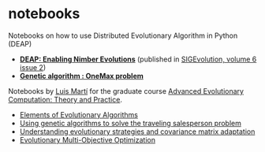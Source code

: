 notebooks
=========

Notebooks on how to use Distributed Evolutionary Algorithm in Python (DEAP)

* [**DEAP: Enabling Nimber Evolutions**](http://nbviewer.ipython.org/urls/raw.github.com/DEAP/notebooks/master/SIGEvolution.ipynb) (published in [SIGEvolution, volume 6 issue 2](http://sigevolution.org))
* [**Genetic algorithm : OneMax problem**](http://nbviewer.ipython.org/urls/raw.github.com/DEAP/notebooks/master/OneMax.ipynb)

Notebooks by [Luis Martí](http://lmarti.com) for the graduate course [Advanced Evolutionary Computation: Theory and Practice](http://lmarti.com/aec-2014).
* [Elements of Evolutionary Algorithms](http://nbviewer.ipython.org/github/lmarti/evolutionary-computation-course/blob/master/AEC.02%20-%20Elements%20of%20Evolutionary%20Algorithms.ipynb)
* [Using genetic algorithms to solve the traveling salesperson problem](http://nbviewer.ipython.org/github/lmarti/evolutionary-computation-course/blob/master/AEC.03%20-%20Solving%20the%20TSP%20with%20GAs.ipynb)
* [Understanding evolutionary strategies and covariance matrix adaptation](http://nbviewer.ipython.org/github/lmarti/evolutionary-computation-course/blob/master/AEC.04%20-%20Evolutionary%20Strategies%20and%20Covariance%20Matrix%20Adaptation.ipynb)
* [Evolutionary Multi-Objective Optimization](http://nbviewer.ipython.org/github/lmarti/evolutionary-computation-course/blob/master/AEC.06%20-%20Evolutionary%20Multi-Objective%20Optimization.ipynb)
